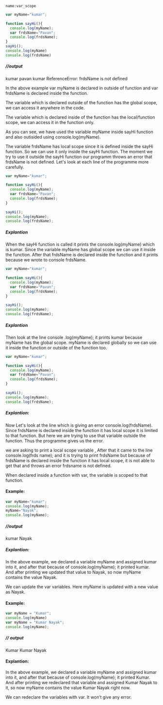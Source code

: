 ```ngMeta
name:var_scope
```
``` javascript
var myName="kumar"; 
 
function sayHi(){
  console.log(myName);
  var frdsName="Pavan";  
  console.log(frdsName); 
}
sayHi();
console.log(myName) 
console.log(frdsName) 

```
##### //output
kumar
pavan
kumar
ReferenceError: frdsName is not defined

In the above example var myName is declared in outside of function and var frdsName is declared inside the function. 

The variable which is declared outside of the function has the global scope, we can access it anywhere in the code. 

The variable which is declared inside of the function has the local/function scope, we can access it in the function only. 

As you can see, we have used the variable myName inside sayHi function and also outisided using console.log(myName).

The variable frdsName has local scope since it is defined inside the sayHi function. So we can use it only inside the sayHi function. The moment we try to use it outside the sayHi function our programm throws an error that frdsName is not defined. Let's look at each line of the programme more carefully.

```javascript
var myName="kumar";
 
function sayHi(){
  console.log(myName);
  var frdsName="Pavan";
  console.log(frdsName);
}
 
sayHi();
console.log(myName);
console.log(frdsName);
 ```
 ##### Explantion
When the sayHi function is called  it prints  the console.log(myName) which is kumar. Since the variable myName has global scope we can use it inside the function. After that frdsName is declared inside the function and it prints because we wrote to console frdsName.

```javascript
var myName="kumar";
 
function sayHi(){
  console.log(myName);
  var frdsName="Pavan";
  console.log(frdsName);
}
 
sayHi();
console.log(myName);
console.log(frdsName);
```
 ##### Explantion
Then look at the line console .log(myName); it prints kumar because myName has the global scope.
myName is declared globally so we can use it inside the function or outside of the function too.

```javascript
var myName="kumar";
 
function sayHi(){
  console.log(myName);
  var frdsName="Pavan";
  console.log(frdsName);
}
 
sayHi();
console.log(myName);
console.log(frdsName);
 ```
 
##### Explantion:
Now Let's look at the line which is giving an error console.log(frdsName). Since frdsName is declared inside the function it has local scope it is limited to that function. But here we are trying to use that variable outside the function. Thus the programme gives us the error.

we are asking to print a local scope variable , 
After that it came to the line console.log(frds name); and it is trying to print frdsName but because of frdsName is declared inside the function it has local scope, it is not able to get that and throws an error frdsname is not defined.

When declared inside a function with var, the variable is scoped to that function.

#### Example:
 
```javascript
var myName="kumar";
console.log(myName);
myName="Nayak";
console.log(myName);
 ```
##### //output
kumar
Nayak
 
##### Explantion:
In the above example, we declared a variable myName and assigned kumar into it, and after that because of console.log(myName); it printed kumar. And after printing we updated that value to Nayak, so now myName contains the value Nayak.
 
We can update the var variables. Here myName is updated with a new value as Nayak.

#### Example:
 
 ```javascript
var myName = "Kumar";
console.log(myName)
var myName = "Kumar Nayak";
console.log(myName);
``` 
##### // output
Kumar
Kumar Nayak
 
 #### Explantion:
In the above example, we declared a variable myName and assigned kumar into it, and after that because of console.log(myName); it printed Kumar. And after printing we redeclared that variable and assigned Kumar Nayak to it, so now myName contains the value Kumar Nayak right now.
 
We can redeclare the variables with var. It won’t give any error.
